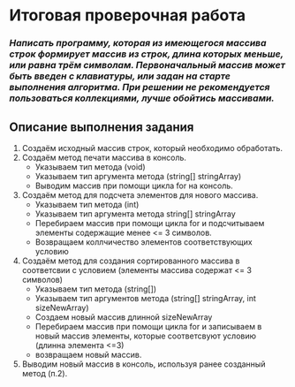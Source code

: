 # **Итоговая проверочная работа**
### ***Написать программу, которая из имеющегося массива строк формирует массив из строк, длина которых меньше, или равна трём символам. Первоначальный массив может быть введен с клавиатуры, или задан на старте выполнения алгоритма. При решении не рекомендуется пользоваться коллекциями, лучше обойтись массивами.***

## Описание выполнения задания

1. Создаём исходный массив строк, который необходимо обработать.
2. Создаём метод печати массива в консоль.
    + Указываем тип метода (void)
    + Указываем тип аргумента метода (string[] stringArray) 
    + Выводим массив при помощи цикла for на консоль.
3. Создаём метод для подсчета элементов для нового массива.
    + Указываем тип метода (int)
    + Указываем тип аргумента метода string[] stringArray
    + Перебираем массив при помощи цикла for и подсчитываем элементы    содержащие менее <= 3 символов.
    + Возвращаем коллчичество элементов соответствующих условию
4. Создаём метод для создания сортированного массива в соответсвии с условием (элементы массива содержат <= 3 символов)
    + Указываем тип метода (string[])
    + Указываем тип аргументов метода (string[] stringArray, int sizeNewArray)
    + Создаем новый массив длинной sizeNewArray
    + Перебираем массив при помощи цикла for и записываем в новый массив элементы, которые соответсвуют условию (длинна элемента <=3)
    + возвращаем новый массив.
5. Выводим новый массив в консоль, используя ранее созданный метод (п.2).
